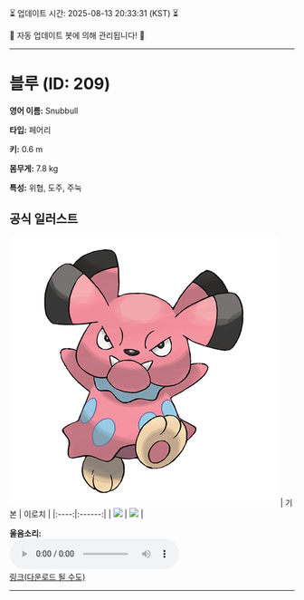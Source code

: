 
⏳ 업데이트 시간: 2025-08-13 20:33:31 (KST) ⏳

🤖 자동 업데이트 봇에 의해 관리됩니다! 🤖

---

# 블루 (ID: 209)
**영어 이름:** Snubbull

**타입:** 페어리

**키:** 0.6 m

**몸무게:** 7.8 kg

**특성:** 위협, 도주, 주눅

## 공식 일러스트
![](https://raw.githubusercontent.com/PokeAPI/sprites/master/sprites/pokemon/other/official-artwork/209.png)
| 기본 | 이로치 |
|:----:|:------:|
| <img src="http://play.pokemonshowdown.com/sprites/ani/snubbull.gif" width="200"> | <img src="http://play.pokemonshowdown.com/sprites/ani-shiny/snubbull.gif" width="200"> |

**울음소리:**<br><audio controls src="https://raw.githubusercontent.com/PokeAPI/cries/main/cries/pokemon/latest/209.ogg"></audio><br> [링크(다운로드 될 수도)](https://raw.githubusercontent.com/PokeAPI/cries/main/cries/pokemon/latest/209.ogg)


---
